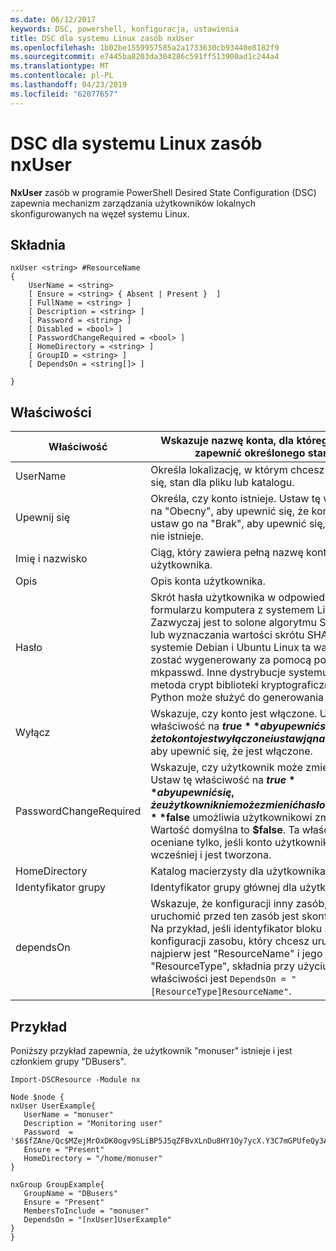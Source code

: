 ```yaml
---
ms.date: 06/12/2017
keywords: DSC, powershell, konfiguracja, ustawienia
title: DSC dla systemu Linux zasób nxUser
ms.openlocfilehash: 1b02be1559957585a2a1733630cb93440e8182f9
ms.sourcegitcommit: e7445ba8203da304286c591ff513900ad1c244a4
ms.translationtype: MT
ms.contentlocale: pl-PL
ms.lasthandoff: 04/23/2019
ms.locfileid: "62077657"
---
```

# <a name="dsc-for-linux-nxuser-resource"></a>DSC dla systemu Linux zasób nxUser

**NxUser** zasób w programie PowerShell Desired State Configuration (DSC) zapewnia mechanizm zarządzania użytkowników lokalnych skonfigurowanych na węzeł systemu Linux.

## <a name="syntax"></a>Składnia

```
nxUser <string> #ResourceName
{
    UserName = <string>
    [ Ensure = <string> { Absent | Present }  ]
    [ FullName = <string> ]
    [ Description = <string> ]
    [ Password = <string> ]
    [ Disabled = <bool> ]
    [ PasswordChangeRequired = <bool> ]
    [ HomeDirectory = <string> ]
    [ GroupID = <string> ]
    [ DependsOn = <string[]> ]

}
```

## <a name="properties"></a>Właściwości

|  Właściwość |  Wskazuje nazwę konta, dla którego chcesz zapewnić określonego stanu. |
|---|---|
| UserName| Określa lokalizację, w którym chcesz upewnić się, stan dla pliku lub katalogu.|
| Upewnij się| Określa, czy konto istnieje. Ustaw tę właściwość na "Obecny", aby upewnić się, że konto istnieje i ustaw go na "Brak", aby upewnić się, że konto nie istnieje.|
| Imię i nazwisko| Ciąg, który zawiera pełną nazwę konta użytkownika.|
| Opis| Opis konta użytkownika.|
| Hasło| Skrót hasła użytkownika w odpowiednim formularzu komputera z systemem Linux. Zazwyczaj jest to solone algorytmu SHA-256 lub wyznaczania wartości skrótu SHA-512. W systemie Debian i Ubuntu Linux ta wartość może zostać wygenerowany za pomocą polecenia mkpasswd. Inne dystrybucje systemu Linux metoda crypt biblioteki kryptograficznego języka Python może służyć do generowania skrótów.|
| Wyłącz| Wskazuje, czy konto jest włączone. Ustaw tę właściwość na **$true** aby upewnić się, że to konto jest wyłączone i ustaw ją na **$false** aby upewnić się, że jest włączone.|
| PasswordChangeRequired| Wskazuje, czy użytkownik może zmienić hasła. Ustaw tę właściwość na **$true** aby upewnić się, że użytkownik nie może zmienić hasło i ustaw ją na **$false** umożliwia użytkownikowi zmianę hasła. Wartość domyślna to **$false**. Ta właściwość jest oceniane tylko, jeśli konto użytkownika nie istniał wcześniej i jest tworzona.|
| HomeDirectory| Katalog macierzysty dla użytkownika.|
| Identyfikator grupy| Identyfikator grupy głównej dla użytkownika.|
| dependsOn | Wskazuje, że konfiguracji inny zasób, należy uruchomić przed ten zasób jest skonfigurowany. Na przykład, jeśli identyfikator bloku skryptu konfiguracji zasobu, który chcesz uruchomić najpierw jest "ResourceName" i jego typem jest "ResourceType", składnia przy użyciu tej właściwości jest `DependsOn = "[ResourceType]ResourceName"`.|

## <a name="example"></a>Przykład

Poniższy przykład zapewnia, że użytkownik "monuser" istnieje i jest członkiem grupy "DBusers".

```
Import-DSCResource -Module nx

Node $node {
nxUser UserExample{
   UserName = "monuser"
   Description = "Monitoring user"
   Password  =    '$6$fZAne/Qc$MZejMrOxDK0ogv9SLiBP5J5qZFBvXLnDu8HY1Oy7ycX.Y3C7mGPUfeQy3A82ev3zIabhDQnj2ayeuGn02CqE/0'
   Ensure = "Present"
   HomeDirectory = "/home/monuser"
}

nxGroup GroupExample{
   GroupName = "DBusers"
   Ensure = "Present"
   MembersToInclude = "monuser"
   DependsOn = "[nxUser]UserExample"
}
}
```